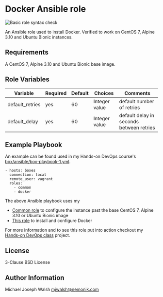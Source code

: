 # Docker Ansible role

![Basic role syntax check](https://github.com/nemonik/docker-role/workflows/Basic%20role%20syntax%20check/badge.svg)

An Ansible role used to install Docker. Verified to work on CentOS 7, Alpine 3.10 and Ubuntu Bionic instances.

## Requirements

A CentOS 7, Alpine 3.10 and Ubuntu Bionic base image.

## Role Variables

| Variable                 | Required | Default               | Choices             | Comments                                         |
|--------------------------|----------|-----------------------|---------------------|--------------------------------------------------|
| default_retries          | yes      | 60                    | Integer value       | default number of retries                        |
| default_delay            | yes      | 60                    | Integer value       | default delay in seconds between retries         |

## Example Playbook

An example can be found used in my Hands-on DevOps course's [box/ansible/box-playbook-1.yml](https://github.com/nemonik/hands-on-DevOps/blob/master/box/ansible/box-playbook-1.yml).

```
- hosts: boxes
  connection: local
  remote_user: vagrant
  roles:
    - common
    - docker
```

The above Ansible playbook uses my

- [Common role](https://github.com/nemonik/common-role) to configure the instance past the base CentOS 7, Alpine 3.10 or Ubuntu Bionic image
- [This role](https://github.com/nemonik/docker-role) to install and configure Docker

For more information and to see this role put into action checkout my [Hands-on DevOps class](https://github.com/nemonik/hands-on-DevOps) project.

## License

3-Clause BSD License

## Author Information

Michael Joseph Walsh <mjwalsh@nemonik.com>
